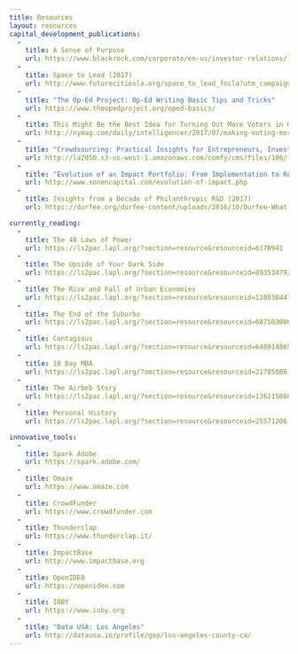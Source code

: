 ```yaml
---
title: Resources
layout: resources
capital_development_publications:
  - 
    title: A Sense of Purpose
    url: https://www.blackrock.com/corporate/en-us/investor-relations/larry-fink-ceo-letter
  - 
    title: Space to Lead (2017)
    url: http://www.futurecitiesla.org/space_to_lead_focla?utm_campaign=eventfollowup&utm_medium=email&utm_source=futurecities
  - 
    title: "The Op-Ed Project: Op-Ed Writing Basic Tips and Tricks"
    url: https://www.theopedproject.org/oped-basics/
  - 
    title: This Might Be the Best Idea for Turning Out More Voters in U.S. Elections (2017)
    url: http://nymag.com/daily/intelligencer/2017/07/making-voting-more-engaging-might-make-more-people-vote.html
  - 
    title: "Crowdsourcing: Practical Insights for Entrepreneurs, Investors, and Philanthropists (2015)"
    url: http://la2050.s3-us-west-1.amazonaws.com/comfy/cms/files/106/files/original/TaraRothToolsforCrowdsourcing.pdf
  - 
    title: "Evolution of an Impact Portfolio: From Implementation to Results (2014)"
    url: http://www.sonencapital.com/evolution-of-impact.php
  - 
    title: Insights from a Decade of Philanthropic R&D (2017)
    url: https://durfee.org/durfee-content/uploads/2016/10/Durfee-What-If-Report-FINAL.pdf

currently_reading:
  - 
    title: The 48 Laws of Power
    url: https://ls2pac.lapl.org/?section=resource&resourceid=6170941
  - 
    title: The Upside of Your Dark Side
    url: https://ls2pac.lapl.org/?section=resource&resourceid=893534792
  - 
    title: The Rise and Fall of Urban Economies
    url: https://ls2pac.lapl.org/?section=resource&resourceid=1100384479
  - 
    title: The End of the Suburbs
    url: https://ls2pac.lapl.org/?section=resource&resourceid=687503806
  - 
    title: Contagious
    url: https://ls2pac.lapl.org/?section=resource&resourceid=648914865
  - 
    title: 10 Day MBA
    url: https://ls2pac.lapl.org/?section=resource&resourceid=21785586
  - 
    title: The Airbnb Story
    url: https://ls2pac.lapl.org/?section=resource&resourceid=1362158604
  - 
    title: Personal History
    url: https://ls2pac.lapl.org/?section=resource&resourceid=25571206

innovative_tools: 
  - 
    title: Spark Adobe
    url: https://spark.adobe.com/
  - 
    title: Omaze
    url: https://www.omaze.com
  - 
    title: CrowdFunder
    url: https://www.crowdfunder.com
  - 
    title: Thunderclap
    url: https://www.thunderclap.it/
  - 
    title: ImpactBase
    url: http://www.impactbase.org
  - 
    title: OpenIDEO
    url: https://openideo.com
  - 
    title: IOBY
    url: https://www.ioby.org
  - 
    title: "Data USA: Los Angeles"
    url: http://datausa.io/profile/geo/los-angeles-county-ca/
---
```


